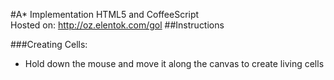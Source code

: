 #A* Implementation HTML5 and CoffeeScript <br />
Hosted on:
<a href="http://oz.elentok.com/gol">http://oz.elentok.com/gol</a>
##Instructions
	
###Creating Cells:
* Hold down the mouse and move it along the canvas to create living cells
